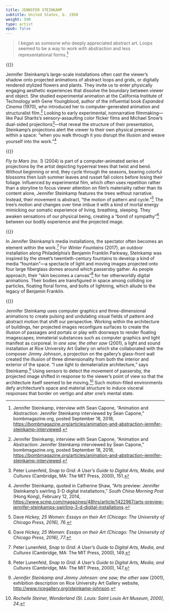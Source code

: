 ```yaml
---
title: JENNIFER STEINKAMP
subtitle: United States, b. 1958
weight: 590
type: artist
epub: false
---
```

> I began as someone who deeply appreciated abstract art. Loops seemed to be
> a way to work with abstraction and less representational forms.[^1]

{{<q-figure id="steinkampbannerimage">}}

Jennifer Steinkamp’s large-scale installations often cast the viewer’s shadow onto projected animations of abstract loops and grids, or digitally rendered stylized flowers and plants. They invite us to enter physically engaging aesthetic experiences that dissolve the boundary between viewer and object. She studied experimental animation at the California Institute of Technology with Gene Youngblood, author of the influential book *Expanded Cinema* (1970), who introduced her to computer-generated animation and structuralist film.[^2] Looking to early experimental, nonnarrative filmmaking—like Paul Sharits’s sensory-assaulting color flicker films and Michael Snow’s dual-sided projections[^3]—that reveal the structure of their presentation, Steinkamp’s projections alert the viewer to their own physical presence within a space: “when you walk through it you disrupt the illusion and weave yourself into the work.”[^4]

{{<q-figure id="steinkamp3b">}}

*Fly to Mars (no. 1)* (2004) is part of a computer-animated series of projections by the artist depicting hyperreal trees that twist and bend. Without beginning or end, they cycle through the seasons, bearing colorful blossoms then lush summer leaves and russet fall colors before losing their foliage. Influenced by experimental film, which often uses repetition rather than a storyline to focus viewer attention on film’s materiality rather than its content alone, Jennifer Steinkamp features the trees without narrative. Instead, their movement is abstract, “the motion of pattern and cycle.”[^5] The tree’s motion and changes over time imbue it with a kind of mortal energy mimicking our somatic experience of living, breathing, sleeping. They awaken sensations of our physical being, creating a “bond of sympathy”[^6] between our bodily experience and the projected image.

{{<q-figure id="steinkamp4a">}}

In Jennifer Steinkamp’s media installations, the spectator often becomes an element within the work.[^7] For *Winter Fountains* (2017), an outdoor installation along Philadelphia’s Benjamin Franklin Parkway, Steinkamp was inspired by the street’s twentieth-century fountains to develop a kind of media “fountain”—a spectacle of light and moving images projected onto four large fiberglass domes around which passersby gather. As people approach, their “skin becomes a canvas”[^8] for her otherworldly digital animations. Their bodies are transfigured in space among colliding ice particles, floating floral forms, and bolts of lightning, which allude to the legacy of Benjamin Franklin.

{{<q-figure id="steinkamp5a">}}

Jennifer Steinkamp uses computer graphics and three-dimensional animations to create pulsing and undulating visual fields of pattern and abstract motion that shift our perspective. Working within the architecture of buildings, her projected images reconfigure surfaces to create the illusion of passages and portals or play with doorways to render floating imagescapes; immaterial substances such as computer graphics and light manifest as corporeal. In *one saw; the other saw* (2001), a light and sound installation at Rice University Art Gallery on which she collaborated with the composer Jimmy Johnson, a projection on the gallery’s glass-front wall created the illusion of three dimensionality from both the interior and exterior of the space. “I use light to dematerialize architecture,” says Steinkamp.[^9] Using sensors to detect the movement of passersby, the projected image shifted in response to the viewer’s point of view so that the architecture itself seemed to be moving.[^10] Such motion-filled environments defy architecture’s space and material structure to induce visceral responses that border on vertigo and alter one’s mental state.

[^1]: Jennifer Steinkamp, interview with Sean Capone, “Animation and Abstraction: Jennifer Steinkamp interviewed by Sean Capone,” bombmagazine.org, posted September 18, 2018, https://bombmagazine.org/articles/animation-and-abstraction-jennifer-steinkamp-interviewed.

[^2]: Jennifer Steinkamp, interview with Sean Capone, “Animation and Abstraction: Jennifer Steinkamp interviewed by Sean Capone,” bombmagazine.org, posted September 18, 2018, https://bombmagazine.org/articles/animation-and-abstraction-jennifer-steinkamp-interviewed.

[^3]: Peter Lunenfeld, *Snap to Grid: A User’s Guide to Digital Arts, Media, and Cultures* (Cambridge, MA: The MIT Press, 2000), 151.

[^4]: Jennifer Steinkamp, quoted in Catherine Shaw, “Arts preview: Jennifer Steinkamp’s swirling 3-D digital installations,” *South China Morning Post* (Hong Kong), February 12, 2014, https://www.scmp.com/magazines/48hrs/article/1422967/arts-preview-jennifer-steinkamps-swirling-3-d-digital-installations.

[^5]: Dave *Hickey, 25 Women: Essays on their Art (Chicago: The University of Chicago Press, 2016), 76.*

[^6]: Dave *Hickey, 25 Women: Essays on their Art (Chicago: The University of Chicago Press, 2016), 77.*

[^7]: Peter Lunenfeld, *Snap to Grid: A User’s Guide to Digital Arts, Media, and Cultures* (Cambridge, MA: The MIT Press, 2000), 149.

[^8]: Peter Lunenfeld, *Snap to Grid: A User’s Guide to Digital Arts, Media, and Cultures* (Cambridge, MA: The MIT Press, 2000), 147.

[^9]: *Jennifer Steinkamp and Jimmy Johnson:* *one saw; the other saw* (2001), exhibition description on Rice University Art Gallery website, http://www.ricegallery.org/steinkamp-johnson.

[^10]: *Rochelle Steiner, Wonderland (St. Louis: Saint Louis Art Museum, 2000), 24.*

